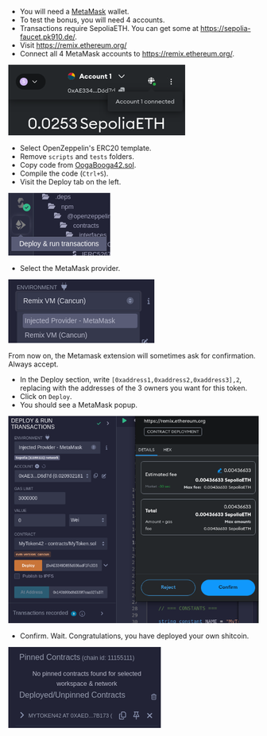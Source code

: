 -   You will need a [MetaMask](https://chromewebstore.google.com/detail/metamask/nkbihfbeogaeaoehlefnkodbefgpgknn) wallet.
-   To test the bonus, you will need 4 accounts.
-   Transactions require SepoliaETH. You can get some at https://sepolia-faucet.pk910.de/.
-   Visit https://remix.ethereum.org/
-   Connect all 4 MetaMask accounts to https://remix.ethereum.org/.

![connect metamask](/documentation/images/mmconnect.png)

-   Select OpenZeppelin's ERC20 template.
-   Remove `scripts` and `tests` folders.
-   Copy code from [OogaBooga42.sol](/code/OogaBooga42.sol).
-   Compile the code (`Ctrl+S`).
-   Visit the Deploy tab on the left.

![deploy tab](/documentation/images/deploytab.png)

-   Select the MetaMask provider.

![injected provider](/documentation/images/injected_provider.png)

From now on, the Metamask extension will sometimes ask for confirmation. Always accept.

-   In the Deploy section, write `[0xaddress1,0xaddress2,0xaddress3],2`, replacing with the addresses of the 3 owners you want for this token.
-   Click on `Deploy`.
-   You should see a MetaMask popup.

![confirm metamask](/documentation/images/confirm_metamask.png)

-   Confirm. Wait. Congratulations, you have deployed your own shitcoin.

![congratulations](/documentation/images/contracts_list.png)
